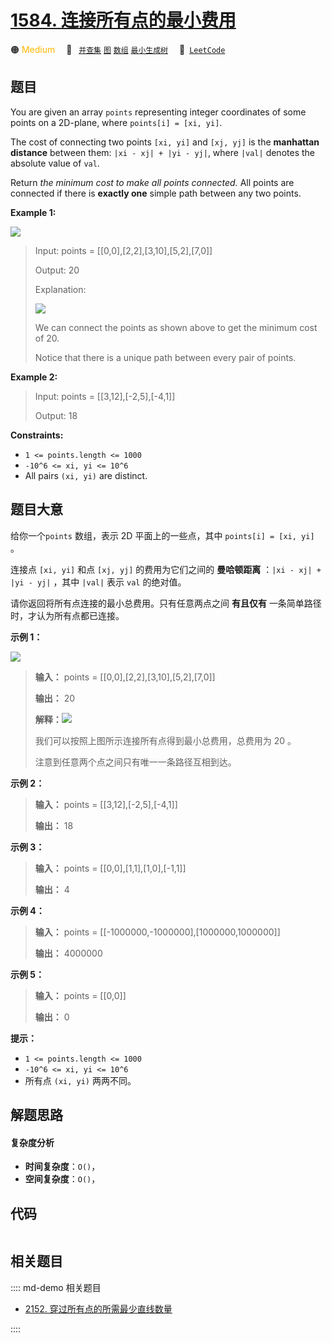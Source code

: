 # [1584. 连接所有点的最小费用](https://leetcode.com/problems/min-cost-to-connect-all-points)

🟠 <font color=#ffb800>Medium</font>&emsp; 🔖&ensp; [`并查集`](/leetcode/outline/tag/union-find.md) [`图`](/leetcode/outline/tag/graph.md) [`数组`](/leetcode/outline/tag/array.md) [`最小生成树`](/leetcode/outline/tag/minimum-spanning-tree.md)&emsp; 🔗&ensp;[`LeetCode`](https://leetcode.com/problems/min-cost-to-connect-all-points)


## 题目

You are given an array `points` representing integer coordinates of some
points on a 2D-plane, where `points[i] = [xi, yi]`.

The cost of connecting two points `[xi, yi]` and `[xj, yj]` is the **manhattan
distance** between them: `|xi - xj| + |yi - yj|`, where `|val|` denotes the
absolute value of `val`.

Return _the minimum cost to make all points connected._ All points are
connected if there is **exactly one** simple path between any two points.



**Example 1:**

![](https://assets.leetcode.com/uploads/2020/08/26/d.png)

> Input: points = [[0,0],[2,2],[3,10],[5,2],[7,0]]
> 
> Output: 20
> 
> Explanation: 
> 
> ![](https://assets.leetcode.com/uploads/2020/08/26/c.png)
> 
> We can connect the points as shown above to get the minimum cost of 20.
> 
> Notice that there is a unique path between every pair of points.

**Example 2:**

> Input: points = [[3,12],[-2,5],[-4,1]]
> 
> Output: 18

**Constraints:**

  * `1 <= points.length <= 1000`
  * `-10^6 <= xi, yi <= 10^6`
  * All pairs `(xi, yi)` are distinct.


## 题目大意

给你一个`points` 数组，表示 2D 平面上的一些点，其中 `points[i] = [xi, yi]` 。

连接点 `[xi, yi]` 和点 `[xj, yj]` 的费用为它们之间的 **曼哈顿距离**  ：`|xi - xj| + |yi - yj|` ，其中
`|val|` 表示 `val` 的绝对值。

请你返回将所有点连接的最小总费用。只有任意两点之间 **有且仅有**  一条简单路径时，才认为所有点都已连接。



**示例 1：**

![](https://assets.leetcode.com/uploads/2020/08/26/d.png)

> 
> 
> 
> 
> 
> **输入：** points = [[0,0],[2,2],[3,10],[5,2],[7,0]]
> 
> **输出：** 20
> 
> **解释：**![](https://assets.leetcode.com/uploads/2020/08/26/c.png)
> 
> 我们可以按照上图所示连接所有点得到最小总费用，总费用为 20 。
> 
> 注意到任意两个点之间只有唯一一条路径互相到达。
> 
> 

**示例 2：**

> 
> 
> 
> 
> 
> **输入：** points = [[3,12],[-2,5],[-4,1]]
> 
> **输出：** 18
> 
> 

**示例 3：**

> 
> 
> 
> 
> 
> **输入：** points = [[0,0],[1,1],[1,0],[-1,1]]
> 
> **输出：** 4
> 
> 

**示例 4：**

> 
> 
> 
> 
> 
> **输入：** points = [[-1000000,-1000000],[1000000,1000000]]
> 
> **输出：** 4000000
> 
> 

**示例 5：**

> 
> 
> 
> 
> 
> **输入：** points = [[0,0]]
> 
> **输出：** 0
> 
> 



**提示：**

  * `1 <= points.length <= 1000`
  * `-10^6 <= xi, yi <= 10^6`
  * 所有点 `(xi, yi)` 两两不同。


## 解题思路

#### 复杂度分析

- **时间复杂度**：`O()`，
- **空间复杂度**：`O()`，

## 代码

```javascript

```

## 相关题目

:::: md-demo 相关题目
- [2152. 穿过所有点的所需最少直线数量](https://leetcode.com/problems/minimum-number-of-lines-to-cover-points)

::::

